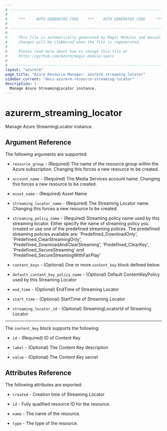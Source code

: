 ```yaml
---
# ----------------------------------------------------------------------------
#
#     ***     AUTO GENERATED CODE    ***    AUTO GENERATED CODE     ***
#
# ----------------------------------------------------------------------------
#
#     This file is automatically generated by Magic Modules and manual
#     changes will be clobbered when the file is regenerated.
#
#     Please read more about how to change this file at
#     https://github.com/Azure/magic-module-specs
#
# ----------------------------------------------------------------------------
layout: "azurerm"
page_title: "Azure Resource Manager: azurerm_streaming_locator"
sidebar_current: "docs-azurerm-resource-streaming-locator"
description: |-
  Manage Azure StreamingLocator instance.
---
```


# azurerm_streaming_locator

Manage Azure StreamingLocator instance.


## Argument Reference

The following arguments are supported:

* `resource_group` - (Required) The name of the resource group within the Azure subscription. Changing this forces a new resource to be created.

* `account_name` - (Required) The Media Services account name. Changing this forces a new resource to be created.

* `asset_name` - (Required) Asset Name

* `streaming_locator_name` - (Required) The Streaming Locator name. Changing this forces a new resource to be created.

* `streaming_policy_name` - (Required) Streaming policy name used by this streaming locator. Either specify the name of streaming policy you created or use one of the predefined streaming polices. The predefined streaming policies available are: 'Predefined_DownloadOnly', 'Predefined_ClearStreamingOnly', 'Predefined_DownloadAndClearStreaming', 'Predefined_ClearKey', 'Predefined_SecureStreaming' and 'Predefined_SecureStreamingWithFairPlay'

* `content_keys` - (Optional) One or more `content_key` block defined below.

* `default_content_key_policy_name` - (Optional) Default ContentKeyPolicy used by this Streaming Locator

* `end_time` - (Optional) EndTime of Streaming Locator

* `start_time` - (Optional) StartTime of Streaming Locator

* `streaming_locator_id` - (Optional) StreamingLocatorId of Streaming Locator

---

The `content_key` block supports the following:

* `id` - (Required) ID of Content Key

* `label` - (Optional) The Content Key description

* `value` - (Optional) The Content Key secret

## Attributes Reference

The following attributes are exported:

* `created` - Creation time of Streaming Locator

* `id` - Fully qualified resource ID for the resource.

* `name` - The name of the resource.

* `type` - The type of the resource.
